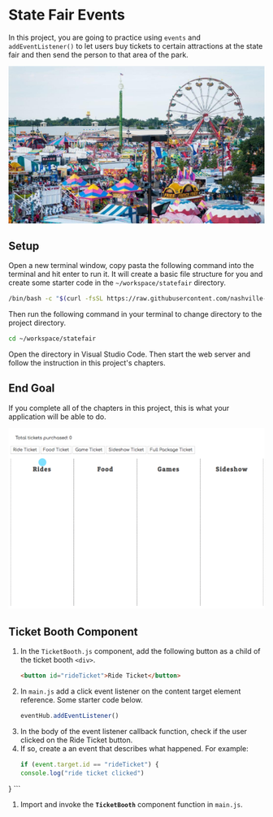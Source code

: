 # State Fair Events

In this project, you are going to practice using `events` and `addEventListener()` to let users buy tickets to certain attractions at the state fair and then send the person to that area of the park.

![](./images/ohiostatefair.jpg)

## Setup

Open a new terminal window, copy pasta the following command into the terminal and hit enter to run it. It will create a basic file structure for you and create some starter code in the `~/workspace/statefair` directory.

```sh
/bin/bash -c "$(curl -fsSL https://raw.githubusercontent.com/nashville-software-school/client-side-mastery/master/book-2-glassdale-pd/chapters/scripts/statefair-install.sh)"
```

Then run the following command in your terminal to change directory to the project directory.

```sh
cd ~/workspace/statefair
```

Open the directory in Visual Studio Code. Then start the web server and follow the instruction in this project's chapters.

## End Goal

If you complete all of the chapters in this project, this is what your application will be able to do.

![](./images/ticket-count.gif)



## Ticket Booth Component

1. In the `TicketBooth.js` component, add the following button as a child of the ticket booth `<div>`.
    ```html
    <button id="rideTicket">Ride Ticket</button>
    ```
1. In `main.js` add a click event listener on the content target element reference. Some starter code below.
    ```js
    eventHub.addEventListener()
    ```
1. In the body of the event listener callback function, check if the user clicked on the Ride Ticket button.
1. If so, create a an event that describes what happened. For example:
    ```js
    if (event.target.id == "rideTicket") {
    console.log("ride ticket clicked")
  }
    ```

1. Import and invoke the **`TicketBooth`** component function in `main.js`.